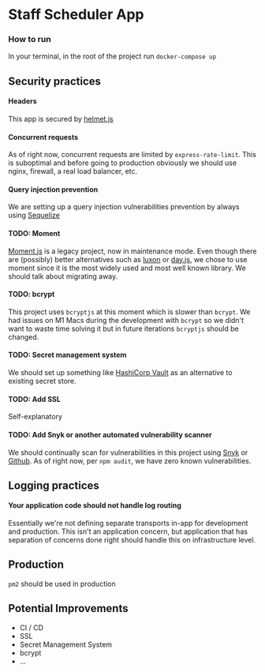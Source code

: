 # Staff Scheduler App

### How to run
In your terminal, in the root of the project run `docker-compose up`

## Security practices

#### Headers
This app is secured by [helmet.js](https://helmetjs.github.io/)

#### Concurrent requests
As of right now, concurrent requests are limited by `express-rate-limit`. This is suboptimal and before going to 
production obviously we should use nginx, firewall, a real load balancer, etc.

#### Query injection prevention
We are setting up a query injection vulnerabilities prevention by always using [Sequelize](https://sequelize.org/)

#### TODO: Moment
[Moment.js](https://www.npmjs.com/package/moment) is a legacy project, now in maintenance mode. Even though there are (possibly) better alternatives such as [luxon](https://www.npmjs.com/package/luxon) or [day.js](https://www.npmjs.com/package/dayjs), we chose to use moment since it is the most widely used and most well known library. We should talk about migrating away.  

#### TODO: bcrypt
This project uses `bcryptjs` at this moment which is slower than `bcrypt`. We had issues on M1 Macs during the development with `bcrypt` so we didn't want to waste time solving it but in future iterations `bcryptjs` should be changed.

#### TODO: Secret management system
We should set up something like [HashiCorp Vault](https://www.vaultproject.io/) as an alternative to existing secret store.

#### TODO: Add SSL
Self-explanatory

#### TODO: Add Snyk or another automated vulnerability scanner
We should continually scan for vulnerabilities in this project using [Snyk](https://snyk.io/) or [Github](https://docs.github.com/en/code-security/code-scanning/automatically-scanning-your-code-for-vulnerabilities-and-errors). As of right now, per `npm audit`, we have zero known vulnerabilities.

## Logging practices

#### Your application code should not handle log routing
Essentially we're not defining separate transports in-app for development and production. This isn't an application concern, 
but application that has separation of concerns done right should handle this on infrastructure level.

## Production
`pm2` should be used in production

## Potential Improvements
* CI / CD
* SSL
* Secret Management System
* bcrypt
* ...
